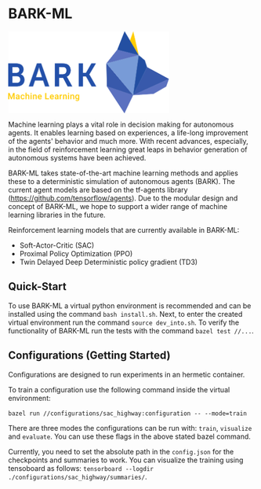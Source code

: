 # BARK-ML

<img src="docs/source/bark_ml_logo.png" width="65%" align="center" />

Machine learning plays a vital role in decision making for autonomous agents. It enables learning based on experiences, a life-long improvement of the agents' behavior and much more.
With recent advances, especially, in the field of reinforcement learning great leaps in behavior generation of autonomous systems have been achieved.

BARK-ML takes state-of-the-art machine learning methods and applies these to a deterministic simulation of autonomous agents (BARK). The current agent models are based on the tf-agents library (https://github.com/tensorflow/agents). Due to the modular design and concept of BARK-ML, we hope to support a wider range of machine learning libraries in the future.

Reinforcement learning models that are currently available in BARK-ML:

* Soft-Actor-Critic (SAC)
* Proximal Policy Optimization (PPO)
* Twin Delayed Deep Deterministic policy gradient (TD3)


## Quick-Start

To use BARK-ML a virtual python environment is recommended and can be installed using the command `bash install.sh`.
Next, to enter the created virtual environment run the command `source dev_into.sh`. To verify the functionality of BARK-ML run the tests with the command `bazel test //...`.

## Configurations (Getting Started)

Configurations are designed to run experiments in an hermetic container.

To train a configuration use the following command inside the virtual environment:

```
bazel run //configurations/sac_highway:configuration -- --mode=train
```

There are three modes the configurations can be run with: `train`, `visualize` and `evaluate`. You can use these flags in the above stated bazel command.

Currently, you need to set the absolute path in the `config.json` for the checkpoints and summaries to work. You can visualize the training using tensoboard as follows: `tensorboard --logdir ./configurations/sac_highway/summaries/`.
